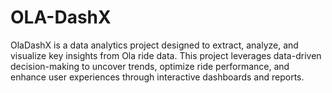 # OLA-DashX
 OlaDashX is a data analytics project designed to extract, analyze, and visualize key insights from Ola ride data. This project leverages data-driven decision-making to uncover trends, optimize ride performance, and enhance user experiences through interactive dashboards and reports.
